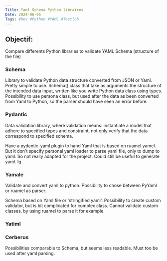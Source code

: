 ```yaml
---
Title: Yaml Schema Python libraires
Date: 2024-06-05
Tags: #Dev #Python #YAML #Testlab
---
```


## Objectif: 
Compare differents Python libraries to validate YAML Schema (structure of the file)


### Schema
Library to validate Python data structure converted from JSON or Yaml. 
Pretty simple to use.
Schema() class that take as arguments the structure of the intended data input, written like you write Python data class using types.
Possibility to use persona class, but used after the data as been converted from Yaml to Python, so the parser should have seen an error before.


### Pydantic
Data validation library, where validation means: instantiate a model that adhere to specified types and constraint, not only verify that the data
correspond to specified schema.

Have a pydantic-yaml plugin to hand Yaml that is based on ruamel.yamel. But it don't specify personal yaml loader to parse yaml file, 
only to dump to yaml. So not really adapted for the project.
Could still be useful to generate yaml. lg

### Yamale
Validate and convert yaml to python.
Possibility to chose between PyYaml or ruamel as parser.

Schema based on Yaml file or 'stringified yaml'.
Possibility to create custom validator, but is bit complicated for complex class.
Cannot validate custom classes, by using ruamel to parse it for example.


### Yatiml


### Cerberus
Possibilities comparable to Schema, but seems less readable.
Must too be used after yaml parsing.
